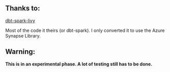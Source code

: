 ## Thanks to:
[dbt-spark-livy ](https://github.com/cloudera/dbt-spark-livy)

Most of the code it theirs (or dbt-spark). I only converted it to use the Azure Synapse Library.

## Warning:
**This is in an experimental phase. A lot of testing still has to be done.**

